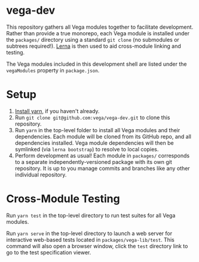 # vega-dev

This repository gathers all Vega modules together to facilitate development. Rather than provide a true monorepo, each Vega module is installed under the `packages/` directory using a standard `git clone` (no submodules or subtrees required!). [Lerna](https://github.com/lerna/lerna) is then used to aid cross-module linking and testing.

The Vega modules included in this development shell are listed under the `vegaModules` property in `package.json`.

# Setup

1. [Install yarn](https://yarnpkg.com/en/docs/install), if you haven't already.
2. Run `git clone git@github.com:vega/vega-dev.git` to clone this repository.
3. Run `yarn` in the top-level folder to install all Vega modules and their dependencies. Each module will be cloned from its GitHub repo, and all dependencies installed. Vega module dependencies will then be symlinked (via `lerna bootstrap`) to resolve to local copies.
4. Perform development as usual! Each module in `packages/` corresponds to a separate independently-versioned package with its own git repository. It is up to you manage commits and branches like any other individual repository.

# Cross-Module Testing

Run `yarn test` in the top-level directory to run test suites for all Vega modules.

Run `yarn serve` in the top-level directory to launch a web server for interactive web-based tests located in `packages/vega-lib/test`. This command will also open a browser window, click the `test` directory link to go to the test specification viewer.
